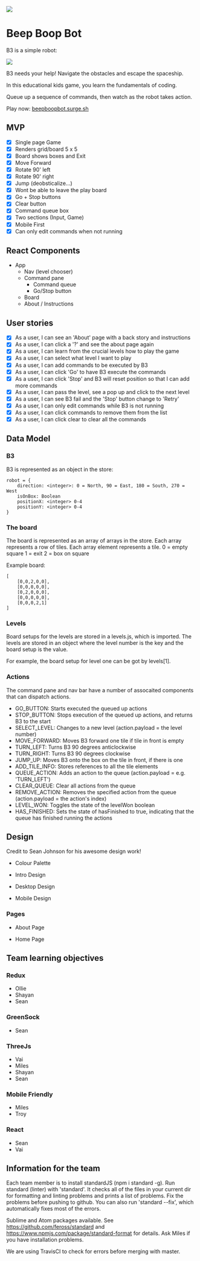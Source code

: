 ![](docs/b3%20demo%20first%20levels.webp)

# Beep Boop Bot

B3 is a simple robot:

![](docs/b3-robot.png)

B3 needs your help! Navigate the obstacles and escape the spaceship.

In this educational kids game, you learn the fundamentals of coding.

Queue up a sequence of commands, then watch as the robot takes action.

Play now: [beepboopbot.surge.sh](https://beepboopbot.surge.sh/)

## MVP

- [x] Single page Game
- [x] Renders grid/board 5 x 5
- [x] Board shows boxes and Exit
- [x] Move Forward
- [x] Rotate 90' left
- [x] Rotate 90' right
- [x] Jump (deobsticalize...)
- [x] Wont be able to leave the play board
- [x] Go + Stop buttons
- [x] Clear button
- [x] Command queue box
- [x] Two sections (Input, Game)
- [x] Mobile First
- [x] Can only edit commands when not running

## React Components

* App
	* Nav (level chooser)
	* Command pane
		* Command queue
		* Go/Stop button
	* Board
	* About / Instructions

## User stories

- [x] As a user, I can see an 'About' page with a back story and instructions
- [x] As a user, I can click a '?' and see the about page again
- [x] As a user, I can learn from the crucial levels how to play the game
- [x] As a user, I can select what level I want to play
- [x] As a user, I can add commands to be executed by B3
- [x] As a user, I can click 'Go' to have B3 execute the commands
- [x] As a user, I can click 'Stop' and B3 will reset position so that I can add more commands
- [x] As a user, I can pass the level, see a pop up and click to the next level
- [x] As a user, I can see B3 fail and the 'Stop' button change to 'Retry'
- [x] As a user, I can only edit commands while B3 is not running
- [x] As a user, I can click commands to remove them from the list
- [x] As a user, I can click clear to clear all the commands

## Data Model

### B3
B3 is represented as an object in the store:
```
robot = {
	direction: <integer>: 0 = North, 90 = East, 180 = South, 270 = West
	isOnBox: Boolean
	positionX: <integer> 0-4
	positionY: <integer> 0-4
}
```

### The board
The board is represented as an array of arrays in the store. Each array represents a row of tiles. Each array element represents a tile.
0 = empty square
1 = exit
2 = box on square

Example board:
```
[
	[0,0,2,0,0],
	[0,0,0,0,0],
	[0,2,0,0,0],
	[0,0,0,0,0],
	[0,0,0,2,1]
]
```

### Levels
Board setups for the levels are stored in a levels.js, which is imported. The levels are stored in an object where the level number is the key and the board setup is the value.

For example, the board setup for level one can be got by levels[1].

### Actions
The command pane and nav bar have a number of assocaited components that can dispatch actions.
* GO_BUTTON: Starts executed the queued up actions
* STOP_BUTTON: Stops execution of the queued up actions, and returns B3 to the start
* SELECT_LEVEL: Changes to a new level (action.payload = <integer> the level number)
* MOVE_FORWARD: Moves B3 forward one tile if tile in front is empty
* TURN_LEFT: Turns B3 90 degrees anticlockwise
* TURN_RIGHT: Turns B3 90 degrees clockwise
* JUMP_UP: Moves B3 onto the box on the tile in front, if there is one
* ADD_TILE_INFO: Stores references to all the tile elements
* QUEUE_ACTION: Adds an action to the queue (action.payload = <string> e.g. 'TURN_LEFT')
* CLEAR_QUEUE: Clear all actions from the queue
* REMOVE_ACTION: Removes the specified action from the queue (action.payload = <integer> the action's index)
* LEVEL_WON: Toggles the state of the levelWon boolean
* HAS_FINISHED: Sets the state of hasFinished to true, indicating that the queue has finished running the actions

## Design
Credit to Sean Johnson for his awesome design work!

- Colour Palette
<!-- ![The colour palette](https://s32.postimg.org/5aq42p8hx/colours.png "Colour Palette") -->
- Intro Design
<!-- ![Intro design](https://s32.postimg.org/7hqkqxyed/Layout_B3_Intro.png "Intro Design") -->
- Desktop Design
<!-- ![Desktop layout](https://s31.postimg.org/dqi2d0l7f/Layout_B3.png "Desktop Design") -->
- Mobile Design
<!-- ![Mobile layout](https://s32.postimg.org/4dzj6o89h/Layout_B3_Mobile.png "Mobile Design") -->

### Pages

- About Page
<!-- ![The about page wireframe](https://s31.postimg.org/crq66ae1n/About_Page.png "About Page") -->
- Home Page
<!-- ![The home page wireframe](https://s31.postimg.org/dh3g2brdn/Home_Wireframe.png "Home Page") -->

## Team learning objectives

### Redux

* Ollie
* Shayan
* Sean

### GreenSock

* Sean

### ThreeJs

* Vai
* Miles
* Shayan
* Sean

### Mobile Friendly

* Miles
* Troy

### React

* Sean
* Vai

## Information for the team

Each team member is to install standardJS (npm i standard -g).
Run standard (linter) with 'standard'. It checks all of the files in your current dir for formatting and linting problems and prints a list of problems. Fix the problems before pushing to github. You can also run 'standard --fix', which automatically fixes most of the errors.

Sublime and Atom packages available. See https://github.com/feross/standard and https://www.npmjs.com/package/standard-format for details. Ask Miles if you have installation problems.

We are using TravisCI to check for errors before merging with master.
